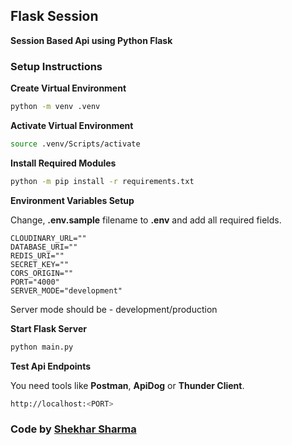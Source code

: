 ## **Flask Session**

**Session Based Api using Python Flask**

### **Setup Instructions**

**Create Virtual Environment**

```bash
python -m venv .venv
```

**Activate Virtual Environment**

```bash
source .venv/Scripts/activate
```

**Install Required Modules**

```bash
python -m pip install -r requirements.txt
```

**Environment Variables Setup**

Change, **.env.sample** filename to **.env** and add all required fields.

```env
CLOUDINARY_URL=""
DATABASE_URI=""
REDIS_URI=""
SECRET_KEY=""
CORS_ORIGIN=""
PORT="4000"
SERVER_MODE="development"
```

Server mode should be - development/production

**Start Flask Server**

```bash
python main.py
```

**Test Api Endpoints**

You need tools like **Postman**, **ApiDog** or **Thunder Client**.

```bash
http://localhost:<PORT>
```

### **Code by [Shekhar Sharma](https://linkedin.com/in/shekharsikku)**
